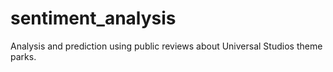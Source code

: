 # sentiment_analysis
Analysis and prediction using public reviews about Universal Studios theme parks.
